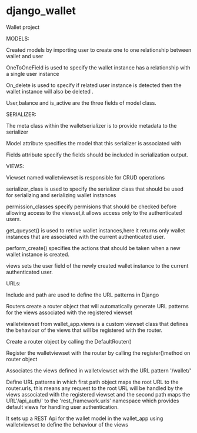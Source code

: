 # django_wallet

Wallet project

MODELS:

Created models by importing user to create one to one relationship between wallet and user

OneToOneField is used to specify the wallet instance has a relationship with a single user instance

On_delete is used to specify if related user instance is detected then the wallet instance will also be deleted .

User,balance and is_active are the three fields of model class.

SERIALIZER:
 
 The meta class within the walletserializer is to provide metadata to the serializer

 Model attribute specifies the model that this serializer is associated with

 Fields attribute specify the fields should be included in serialization output.

 VIEWS:

 Viewset named walletviewset is responsible for CRUD operations

 serializer_class is used to specify the serializer class that should be used for serializing and serializing wallet instances

 permission_classes specify permisions that should be checked before allowing access to the viewset,it allows access only to the authenticated users.

 get_queyset() is used to retrive wallet instances,here it returns only wallet instances that are associated with the current authenticated user.

 perform_create() specifies the actions that should be taken when a new wallet instance is created.

 views sets the user field of the newly created wallet instance to the current authenticated user.

 URLs:

 Include and path are used to define the URL patterns in Django

 Routers create a router object that will automatically generate URL patterns for the views associated with the registered viewset

 walletviewset from wallet_app.views is a custom viewset class that defines the behaviour of the views that will be registered with the router.

 Create a router object by calling the DefaultRouter()

 Register the walletviewset with the router by calling the register()method on router object

 Associates the views defined in walletviewset with the URL pattern '/wallet/'

 Define URL patterns in which first path object maps the root URL to the router.urls, this means any request to the root URL will be handled by the views associated with the registered viewset and the second path maps the URL'/api_auth/' to the 'rest_framework.urls' namespace which provides default views for handling user authentication.

 It sets up a REST Api for the wallet model in the wallet_app using walletviewset to define the behaviour of the views

